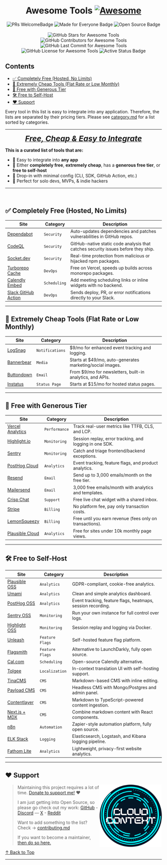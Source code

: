<div align="center">

# Awesome Tools [![Awesome](https://awesome.re/badge.svg)](https://awesome.re)
<!-- Badges: Start -->
  <img src="https://img.shields.io/badge/PRs-Welcome-2e3359" alt="PRs WelcomeBadge" />
  <img src="https://img.shields.io/badge/Made%20for-Everyone-2e3359" alt="Made for Everyone Badge" />
  <img src="https://img.shields.io/badge/open%20source-%E2%9C%94-2e3359" alt="Open Source Badge" />
</div>
<br/>
<div align="center">
  <img src="https://img.shields.io/github/stars/mathewlewallen/awesome-tools?style=social" alt="GitHub Stars for Awesome Tools" />
  <img src="https://img.shields.io/github/contributors/mathewlewallen/awesome-tools" alt="GitHub Contributors for Awesome Tools" />
  <img src="https://img.shields.io/github/last-commit/mathewlewallen/awesome-tools" alt="GitHub Last Commit for Awesome Tools" />
  <img src="https://img.shields.io/github/license/mathewlewallen/awesome-tools?tab=CC0-1.0-1-ov-file" alt="GitHub License for Awesome Tools" />
  <img src="https://img.shields.io/badge/status-active-success" alt="Active Status Badge" />
</div>
<!-- Badges: End -->

## Contents

- [✅ Completely Free (Hosted, No Limits)](#-completely-free-hosted-no-limits)
- [💸 Extremely Cheap Tools (Flat Rate or Low Monthly)](#-extremely-cheap-tools-flat-rate-or-low-monthly)
- [🧪 Free with Generous Tier](#-free-with-generous-tier)
- [🛠️ Free to Self-Host](#️-free-to-self-host)
- [❤️ Support](#️-support)

Every tool in this list is easy to integrate into any application. Therefore, the lists are separated by their pricing tiers. Please see [category.md](category.md) for a list sorted by categories.

---
<p align="center">
  <strong><ins><em><span style="font-size: 1.75em;">Free, Cheap & Easy to Integrate</span></em></ins></strong>
</p>

**This is a curated list of tools that are:**

- 🎯 Easy to integrate into **any app**  
- 💸 Either **completely free**, **extremely cheap**, has a **generous free tier**, or **free to self-host**  
- 🧩 Drop-in with minimal config (CLI, SDK, GitHub Action, etc.)  
- 🚀 Perfect for solo devs, MVPs, & indie hackers

---
<br/>
<a id="free-hosted-no-limits"></a>

## ✅ Completely Free (Hosted, No Limits)

Site           | Category     | Description
-------------- | ------------ | ------------------------------------------
[Dependabot]   | `Security`     | Auto-updates dependencies and patches vulnerabilities in GitHub repos.
[CodeQL]       | `Security`     | GitHub-native static code analysis that catches security issues before they ship.
[Socket.dev]   | `Security`     | Real-time protection from malicious or hijacked npm packages.
[Turborepo Cache] | `DevOps`   | Free on Vercel, speeds up builds across monorepo packages.
[Calendly Embed] | `Scheduling` | Add meeting scheduling links or inline widgets with no backend.
[Slack GitHub Action] | `DevOps` | Sends deploy, PR, or error notifications directly to your Slack.

---
<a id="extremely-cheap-tools"></a>

## 💸 Extremely Cheap Tools (Flat Rate or Low Monthly)

Site          | Category     | Description
------------- | ------------ | ------------------------------------------
[LogSnag]     | `Notifications`| $9/mo for enhanced event tracking and logging.
[Bannerbear]  | `Media`        | Starts at $49/mo, auto-generates marketing/social images.
[Buttondown]  | `Email`        | From $9/mo for newsletters, built-in analytics, and APIs.
[Instatus]    | `Status Page`  | Starts at $15/mo for hosted status pages.

---
<a id="free-with-generous-tier"></a>

## 🧪 Free with Generous Tier

Site               | Category     | Description
------------------ | ------------ | ------------------------------------------
[Vercel Analytics] | `Performance`  | Track real-user metrics like TTFB, CLS, and LCP.
[Highlight.io]     | `Monitoring`   | Session replay, error tracking, and logging in one SDK.
[Sentry]           | `Monitoring`   | Catch and triage frontend/backend exceptions.
[PostHog Cloud]    | `Analytics`    | Event tracking, feature flags, and product analytics.
[Resend]           | `Email`        | Send up to 3,000 emails/month on the free tier.
[Mailersend]       | `Email`        | 3,000 free emails/month with analytics and templates.
[Crisp Chat]       | `Support`      | Free live chat widget with a shared inbox.
[Stripe]           | `Billing`      | No platform fee, pay only transaction costs.
[LemonSqueezy]     | `Billing`      | Free until you earn revenue (fees only on transactions).
[Plausible Cloud]  | `Analytics`    | Free for sites under 10k monthly page views.

---
<a id="free-to-self-host"></a>

## 🛠️ Free to Self-Host

Site             | Category     | Description
---------------- | ------------ | ------------------------------------------
[Plausible OSS]  | `Analytics`    | GDPR-compliant, cookie-free analytics.
[Umami]          | `Analytics`    | Clean and simple analytics dashboard.
[PostHog OSS]    | `Analytics`    | Event tracking, feature flags, heatmaps, session recording.
[Sentry OSS]     | `Monitoring`   | Run your own instance for full control over logs.
[Highlight OSS]  | `Monitoring`   | Session replay and logging via Docker.
[Unleash]        | `Feature Flags`| Self-hosted feature flag platform.
[Flagsmith]      | `Feature Flags`| Alternative to LaunchDarkly, fully open source.
[Cal.com]        | `Scheduling`   | Open-source Calendly alternative.
[Tolgee]         | `Localization` | In-context translation UI with self-hosting support.
[TinaCMS]        | `CMS`          | Markdown-based CMS with inline editing.
[Payload CMS]    | `CMS`          | Headless CMS with Mongo/Postgres and admin panel.
[Contentlayer]   | `CMS`          | Markdown to TypeScript-powered content ingestion.
[Next.js + MDX]  | `CMS`          | Combine markdown content with React components.
[n8n]            | `Automation`   | Zapier-style automation platform, fully open source.
[ELK Stack]      | `Logging`      | Elasticsearch, Logstash, and Kibana logging pipeline.
[Fathom Lite]    | `Analytics`    | Lightweight, privacy-first website analytics.

---
<a id="support"></a>

## ❤️ Support

> [<img src=".github/logo.svg" align="right" height="200" alt="Cloud Context Logo">](http://www.cloudcontext.cc)
>
> Maintaining this project requires a lot of time. [Donate to support me!](https://buymeacoffee.com/mathewlewallen) ❤️
>
> I am just getting into Open Source, so please go check out my work:
> [GitHub](https://github.com/mathewlewallen) - [Discord](https://discord.gg/5QzMemJn) — [X](https://x.com/cloud_context_) - [Reddit](https://www.reddit.com/user/Cloud_Context/)
>
> Want to add something to the list? Check -> [contributing.md](contributing.md)
>
> If you want to become a maintainer, [then do so here.](https://github.com/mathewlewallen/awesome-tools/issues/1)

[↑ Back to Top](#contents)

---

[dependabot]: https://github.com/dependabot
[codeql]: https://github.com/github/codeql-action
[socket.dev]: https://socket.dev
[turborepo cache]: https://turbo.build/repo/docs/core-concepts/remote-caching
[calendly embed]: https://help.calendly.com/hc/en-us/articles/223147027-Embed-options-overview
[slack github action]: https://github.com/marketplace/actions/slack-notify

[logsnag]: https://logsnag.com
[bannerbear]: https://bannerbear.com
[buttondown]: https://buttondown.email
[instatus]: https://instatus.com

[vercel analytics]: https://vercel.com/docs/analytics
[highlight.io]: https://highlight.io
[sentry]: https://sentry.io
[posthog cloud]: https://posthog.com
[resend]: https://resend.com
[mailersend]: https://mailersend.com
[crisp chat]: https://crisp.chat
[stripe]: https://stripe.com
[lemonsqueezy]: https://lemonsqueezy.com
[plausible cloud]: https://plausible.io

[plausible oss]: https://github.com/plausible/analytics
[umami]: https://github.com/umami-software/umami
[posthog oss]: https://github.com/PostHog/posthog
[sentry oss]: https://develop.sentry.dev/self-hosted/
[highlight oss]: https://highlight.io/docs/general/self-host/self-host-overview
[unleash]: https://github.com/Unleash/unleash
[flagsmith]: https://github.com/Flagsmith/flagsmith
[cal.com]: https://github.com/calcom/cal.com
[tolgee]: https://github.com/tolgee/tolgee-platform
[tinacms]: https://github.com/tinacms/tinacms
[payload cms]: https://github.com/payloadcms/payload
[contentlayer]: https://github.com/contentlayerdev/contentlayer
[next.js + mdx]: https://nextjs.org/docs/advanced-features/using-mdx
[n8n]: https://github.com/n8n-io/n8n
[elk stack]: https://www.elastic.co/what-is/elk-stack
[fathom lite]: https://github.com/usefathom/fathom
